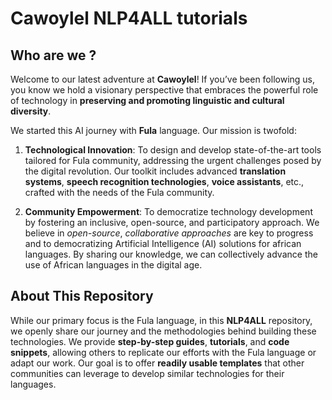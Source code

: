 # Cawoylel NLP4ALL tutorials

## Who are we ?
Welcome to our latest adventure at **Cawoylel**! If you’ve been following us, you know we hold a visionary perspective that embraces the powerful role of technology in **preserving and promoting linguistic and cultural diversity**. 

We started this AI journey with **Fula** language. Our mission is twofold:

1. **Technological Innovation**: To design and develop state-of-the-art tools tailored for Fula community, addressing the urgent challenges posed by the digital revolution. Our toolkit includes advanced **translation systems**, **speech recognition technologies**, **voice assistants**, etc., crafted with the needs of the Fula community.

2. **Community Empowerment**: To democratize technology development by fostering an inclusive, open-source, and participatory approach. We believe in *open-source*, *collaborative approaches* are key to progress and to democratizing Artificial Intelligence (AI) solutions for african languages. By sharing our knowledge, we can collectively advance the use of African languages in the digital age.


## About This Repository

While our primary focus is the Fula language, in this **NLP4ALL** repository, we openly share our journey and the methodologies behind building these technologies. We provide **step-by-step guides**, **tutorials**, and **code snippets**, allowing others to replicate our efforts with the Fula language or adapt our work. Our goal is to offer **readily usable templates** that other communities can leverage to develop similar technologies for their languages. 

